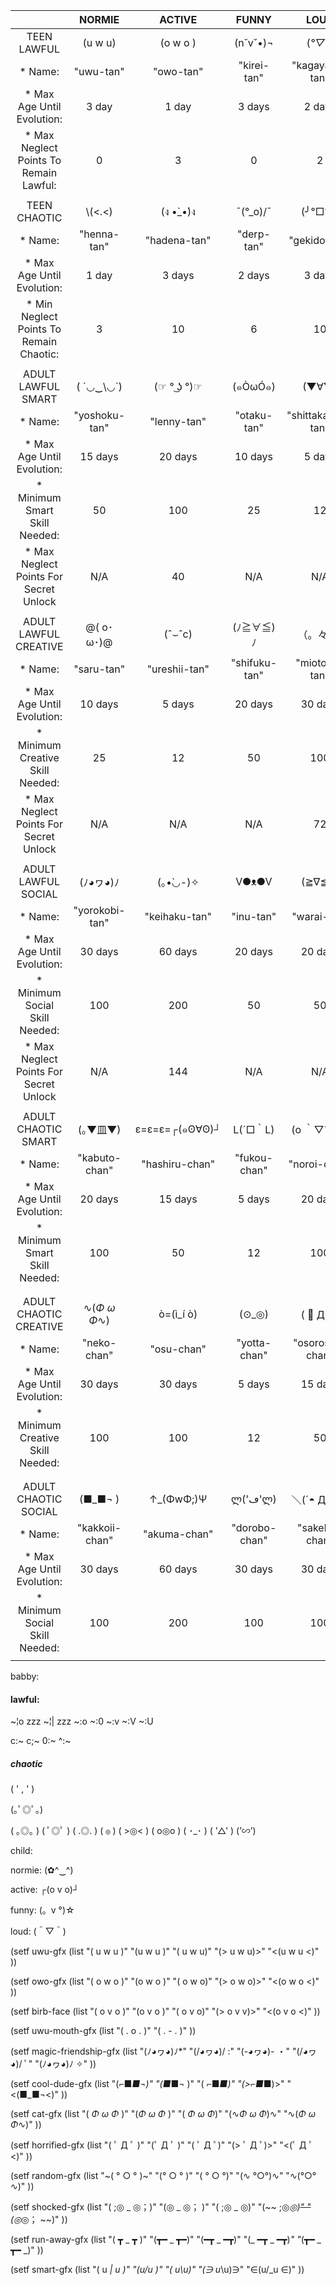 |                                         | NORMIE         | ACTIVE         | FUNNY         | LOUD               |
|:---------------------------------------:|:--------------:|:--------------:|:-------------:|:------------------:|
| TEEN LAWFUL                             | (u w u)        | (o w o )       | (n˘v˘•)¬      | (*°▽°*)            |
| * Name:                                 | "uwu-tan"      | "owo-tan"      | "kirei-tan"   | "kagayaku-tan"     |
| * Max Age Until Evolution:              | 3 day          | 1 day          | 3 days        | 2 days             |
| * Max Neglect Points To Remain Lawful:  | 0              | 3              | 0             | 2                  |
|                                         |                |                |               |                    |
| TEEN CHAOTIC                            | \\(<.<)        | (ง •̀_•́)ง       | ¯\(°_o)/¯     | (╯°□°)╯            |
| * Name:                                 | "henna-tan"    | "hadena-tan"   | "derp-tan"    | "gekido-tan"       |
| * Max Age Until Evolution:              | 1 day          | 3 days         | 2 days        | 3 days             |
| * Min Neglect Points To Remain Chaotic: | 3              | 10             | 6             | 10                 |
|                                         |                |                |               |                    |
| ADULT LAWFUL SMART                      | ( ´◡‿\◡`)      | (☞ ° ͜ʖ °)☞     | (๑ÒωÓ๑)       | (▼∀▼)              |
| * Name:                                 | "yoshoku-tan"  | "lenny-tan"    | "otaku-tan"   | "shittakaburi-tan" |
| * Max Age Until Evolution:              | 15 days        | 20 days        | 10 days       | 5 days             |
| * Minimum Smart Skill Needed:           | 50             | 100            | 25            | 12                 |
| * Max Neglect Points For Secret Unlock  | N/A            | 40             | N/A           | N/A                |
|                                         |                |                |               |                    |
| ADULT LAWFUL CREATIVE                   | @( o･ω･)@      | (ˆ⌣ˆc)         | (ﾉ≧∀≦)ﾉ       | （。々°）          |
| * Name:                                 | "saru-tan"     | "ureshii-tan"  | "shifuku-tan" | "miotosu-tan"      |
| * Max Age Until Evolution:              | 10 days        | 5 days         | 20 days       | 30 days            |
| * Minimum Creative Skill Needed:        | 25             | 12             | 50            | 100                |
| * Max Neglect Points For Secret Unlock  | N/A            | N/A            | N/A           | 72                 |
|                                         |                |                |               |                    |
| ADULT LAWFUL SOCIAL                     | (ﾉ◕ヮ◕)ﾉ       | (｡•̀◡-)✧        | V●ᴥ●V         | (≧∇≦)~             |
| * Name:                                 | "yorokobi-tan" | "keihaku-tan"  | "inu-tan"     | "warai-tan"        |
| * Max Age Until Evolution:              | 30 days        | 60 days        | 20 days       | 20 days            |
| * Minimum Social Skill Needed:          | 100            | 200            | 50            | 50                 |
| * Max Neglect Points For Secret Unlock  | N/A            | 144            | N/A           | N/A                |
|                                         |                |                |               |                    |
| ADULT CHAOTIC SMART                     | (｡▼皿▼)        | ε=ε=ε=┌(๑ʘ∀ʘ)┘ | L(´□｀L)      | (o ｀▽´ )oΨ        |
| * Name:                                 | "kabuto-chan"  | "hashiru-chan" | "fukou-chan"  | "noroi-chan"       |
| * Max Age Until Evolution:              | 20 days        | 15 days        | 5 days        | 20 days            |
| * Minimum Smart Skill Needed:           | 100            | 50             | 12            | 100                |
|                                         |                |                |               |                    |
|                                         |                |                |               |                    |
| ADULT CHAOTIC CREATIVE                  | ∿(*Φ ω Φ*∿)    | ò=(ì_í ò)      | (⊙_◎)         | ( ﾟ Д ﾟ )          |
| * Name:                                 | "neko-chan"    | "osu-chan"     | "yotta-chan"  | "osoroshii-chan"   |
| * Max Age Until Evolution:              | 30 days        | 30 days        | 5 days        | 15 days            |
| * Minimum Creative Skill Needed:        | 100            | 100            | 12            | 50                 |
|                                         |                |                |               |                    |
|                                         |                |                |               |                    |
| ADULT CHAOTIC SOCIAL                    | (■_■¬ )        | ↑_(ΦwΦ;)Ψ      | ლ('ڡ'ლ)       | ＼(´◓ Д ◔)／       |
| * Name:                                 | "kakkoii-chan" | "akuma-chan"   | "dorobo-chan" | "sakebu-chan"      |
| * Max Age Until Evolution:              | 30 days        | 60 days        | 30 days       | 30 days            |
| * Minimum Social Skill Needed:          | 100            | 200            | 100           | 100                |
|                                         |                |                |               |                    |




 babby:

#### lawful: ######

~¦o zzz
~¦| zzz
~:o
~:0
~:v
~:V
~:U

c:~
c;~
0:~
^:~

##### chaotic ######

( ' , ' )

(｡ﾟ◎ﾟ｡)

( ｡◎｡ )
( ﾟ◎ﾟ )
( .◎. )
( `◎` )
( >◎< )
( o◎o )
( ･_･ )
( '△' )
(’∽’)


child:



normie:  (✿^‿^)

active: ┌(o v o)┘

funny: (。v °)☆

loud: (＾▽＾)

(setf uwu-gfx
      (list
       "( u w u )"
       "(u w u )"
       "( u w u)"
       "(> u w u)>"
       "<(u w u <)"
       ))

(setf owo-gfx
      (list
       "( o w o )" 
       "(o w o )"
       "( o w o)"
       "(> o w o)>"
       "<(o w o <)"
       ))

(setf birb-face
      (list
       "( o v o )"
       "(o v o )"
       "( o v o)"
       "(> o v v)>"
       "<(o v o <)"
       ))

(setf uwu-mouth-gfx
      (list
       "( . o . )"
       "( . - . )"
       ))

(setf magic-friendship-gfx
      (list
       "(ﾉ◕ヮ◕)ﾉ*"
       "(/◕ヮ◕)/ :"
       "(-◕ヮ◕)-  ・"
       "(/◕ヮ◕)/   ﾟ"
       "(ﾉ◕ヮ◕)ﾉ    ✧"
       ))

(setf cool-dude-gfx
      (list
       "(⌐■_■¬)"
       "(■_■¬ )"
       "( ⌐■_■)"
       "(>⌐■_■)>"
       "<(■_■¬<)"
       ))

(setf cat-gfx
      (list
       "( *Φ ω Φ* )"
       "(*Φ ω Φ* )"
       "( *Φ ω Φ*)"
       "(∿*Φ ω Φ*)∿"
       "∿(*Φ ω Φ*∿)"
       ))

(setf horrified-gfx
      (list
       "( ﾟ Д ﾟ )"
       "(ﾟ Д ﾟ )"
       "( ﾟ Д ﾟ)"
       "(> ﾟ Д ﾟ)>"
       "<(ﾟ Д ﾟ <)"
       ))

(setf random-gfx
      (list
       "~( ° ○ ° )~"
       "(° ○ ° )"
       "( ° ○ °)"
       "(∿ °○°)∿"
       "∿(°○° ∿)"
       ))

(setf shocked-gfx
      (list
       "( ;◎ _ ◎；)"
       "(◎ _ ◎； )"
       "( ;◎ _ ◎)"
       "(~~ ;◎_◎)~~"
       "~~(◎_◎； ~~)"
       ))

(setf run-away-gfx
      (list
       "( ┳ _ ┳ )"
       "(┳━ _ ┳━)"
       "(━┳ _ ━┳)"
       "(_ ━┳ _ ━┳)_"
       "_(┳━ _ ┳━ _)"
       ))

(setf smart-gfx
      (list
       "( u _| u )"
       "(u/_u )"
       "( u_\u)"
       "(∋ u_\u)∋"
       "∈(u/_u ∈)"
       ))
